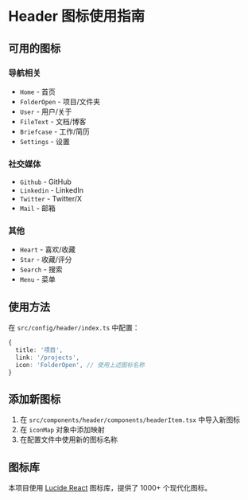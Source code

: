 # Header 图标使用指南

## 可用的图标

### 导航相关
- `Home` - 首页
- `FolderOpen` - 项目/文件夹
- `User` - 用户/关于
- `FileText` - 文档/博客
- `Briefcase` - 工作/简历
- `Settings` - 设置

### 社交媒体
- `Github` - GitHub
- `Linkedin` - LinkedIn
- `Twitter` - Twitter/X
- `Mail` - 邮箱

### 其他
- `Heart` - 喜欢/收藏
- `Star` - 收藏/评分
- `Search` - 搜索
- `Menu` - 菜单

## 使用方法

在 `src/config/header/index.ts` 中配置：

```typescript
{
  title: '项目',
  link: '/projects',
  icon: 'FolderOpen', // 使用上述图标名称
}
```

## 添加新图标

1. 在 `src/components/header/components/headerItem.tsx` 中导入新图标
2. 在 `iconMap` 对象中添加映射
3. 在配置文件中使用新的图标名称

## 图标库

本项目使用 [Lucide React](https://lucide.dev/) 图标库，提供了 1000+ 个现代化图标。 
